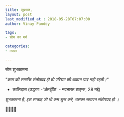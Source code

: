 ```yaml
---
title: सुप्रभात,
layout: post
last_modified_at : 2018-05-28T07:07:00
author: Vinay Pandey

tags:
- सोम का मर्म

categories:
- मध्यम

---
```


सोम शुभकामना


*_"काम की समाप्ति संतोषप्रद हो तो परिश्रम की थकान याद नही रहती।"_*
- कालिदास (उद्धरण -'अंतर्दृष्टि' - नवभारत टाइम्स, 28 मई)

*शुभकामना है, इस सप्ताह जो भी कम शुरू करें, उसका समापन संतोषप्रद हो ।*

🙏🌷🌷🙏
